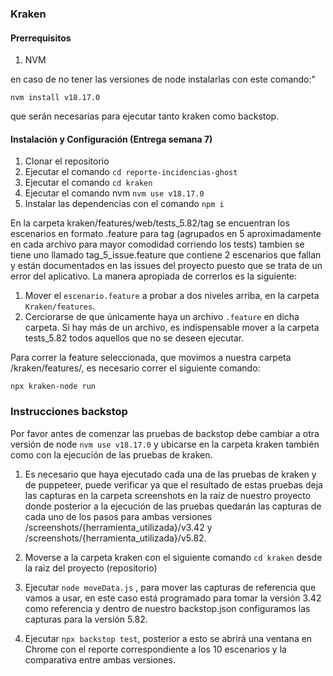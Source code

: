 ### Kraken

#### Prerrequisitos

1. NVM

en caso de no tener las versiones de node instalarlas con este comando:"

`nvm install v18.17.0`

que serán necesarias para ejecutar tanto kraken como backstop.



#### Instalación y Configuración (Entrega semana 7)

1. Clonar el repositorio
2. Ejecutar el comando `cd reporte-incidencias-ghost`
3. Ejecutar el comando `cd kraken`
4. Ejecutar el comando nvm `nvm use v18.17.0`
5. Instalar las dependencias con el comando `npm i`

En la carpeta kraken/features/web/tests_5.82/tag  se encuentran los escenarios en formato .feature para tag (agrupados en 5 aproximadamente en cada archivo para mayor comodidad corriendo los tests) tambien se tiene uno llamado tag_5_issue.feature que contiene 2 escenarios que fallan y están documentados en las issues del proyecto puesto que se trata de un error del aplicativo. La manera apropiada de correrlos es la siguiente:

1. Mover el `escenario.feature` a probar a dos niveles arriba, en la carpeta `Kraken/features`.
2. Cerciorarse de que únicamente haya un archivo `.feature` en dicha carpeta. Si hay más de un archivo, es indispensable mover a la carpeta tests_5.82 todos aquellos que no se deseen ejecutar.

Para correr la feature seleccionada, que movimos a nuestra carpeta /kraken/features/, es necesario correr el siguiente comando:

```
npx kraken-node run
```

### Instrucciones backstop

Por favor antes de comenzar las pruebas de backstop debe cambiar a otra versión de node `nvm use v18.17.0` y ubicarse en la carpeta kraken también como con la ejecución de las pruebas de kraken.

1. Es necesario que haya ejecutado cada una de las pruebas de kraken y de puppeteer, puede verificar ya que el resultado de estas pruebas deja las capturas en la carpeta screenshots en la raíz de nuestro proyecto donde posterior a la ejecución de las pruebas quedarán las capturas de cada uno de los pasos para ambas versiones /screenshots/{herramienta_utilizada}/v3.42 y /screenshots/{herramienta_utilizada}/v5.82.

3. Moverse a la carpeta kraken con el siguiente comando `cd kraken` desde la raiz del proyecto (repositorio)

3. Ejecutar `node moveData.js` , para mover las capturas de referencia que vamos a usar, en este caso está programado para tomar la versión 3.42 como referencia y dentro de nuestro backstop.json configuramos las capturas para la versión 5.82.

4. Ejecutar `npx backstop test`, posterior a esto se abrirá una ventana en Chrome con el reporte correspondiente a los 10 escenarios y la comparativa entre ambas versiones. 
